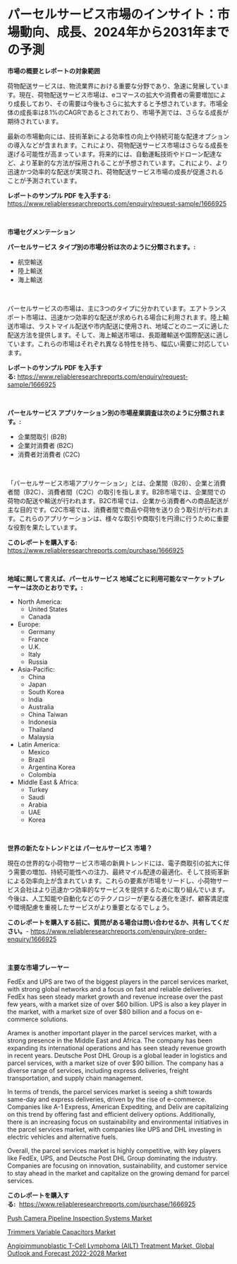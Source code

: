 <p><h1>パーセルサービス市場のインサイト：市場動向、成長、2024年から2031年までの予測</h1></p><p><strong>市場の概要とレポートの対象範囲</strong></p>
<p><p>荷物配送サービスは、物流業界における重要な分野であり、急速に発展しています。現在、荷物配送サービス市場は、eコマースの拡大や消費者の需要増加により成長しており、その需要は今後もさらに拡大すると予想されています。市場全体の成長率は8.1%のCAGRであるとされており、市場予測では、さらなる成長が期待されています。</p><p>最新の市場動向には、技術革新による効率性の向上や持続可能な配達オプションの導入などが含まれます。これにより、荷物配送サービス市場はさらなる成長を遂げる可能性が高まっています。将来的には、自動運転技術やドローン配達など、より革新的な方法が採用されることが予想されています。これにより、より迅速かつ効率的な配送が実現され、荷物配送サービス市場の成長が促進されることが予測されています。</p></p>
<p><strong>レポートのサンプル PDF を入手する:</strong> <a href="https://www.reliableresearchreports.com/enquiry/request-sample/1666925">https://www.reliableresearchreports.com/enquiry/request-sample/1666925</a></p>
<p>&nbsp;</p>
<p><strong>市場セグメンテーション</strong></p>
<p><strong>パーセルサービス タイプ別の市場分析は次のように分類されます。:</strong></p>
<p><ul><li>航空輸送</li><li>陸上輸送</li><li>海上輸送</li></ul></p>
<p>&nbsp;</p>
<p><p>パーセルサービスの市場は、主に3つのタイプに分かれています。エアトランスポート市場は、迅速かつ効率的な配送が求められる場合に利用されます。陸上輸送市場は、ラストマイル配送や市内配送に使用され、地域ごとのニーズに適した配送方法を提供します。そして、海上輸送市場は、長距離輸送や国際配送に適しています。これらの市場はそれぞれ異なる特性を持ち、幅広い需要に対応しています。</p></p>
<p><strong>レポートのサンプル PDF を入手する:</strong>&nbsp;<a href="https://www.reliableresearchreports.com/enquiry/request-sample/1666925">https://www.reliableresearchreports.com/enquiry/request-sample/1666925</a></p>
<p>&nbsp;</p>
<p><strong> パーセルサービス アプリケーション別の市場産業調査は次のように分類されます。:</strong></p>
<p><ul><li>企業間取引 (B2B)</li><li>企業対消費者 (B2C)</li><li>消費者対消費者 (C2C)</li></ul></p>
<p>&nbsp;</p>
<p><p>「パーセルサービス市場アプリケーション」とは、企業間（B2B）、企業と消費者間（B2C）、消費者間（C2C）の取引を指します。B2B市場では、企業間での荷物の配送や輸送が行われます。B2C市場では、企業から消費者への商品配送が主な目的です。C2C市場では、消費者間で商品や荷物を送り合う取引が行われます。これらのアプリケーションは、様々な取引や商取引を円滑に行うために重要な役割を果たしています。</p></p>
<p><strong>このレポートを購入する:</strong>&nbsp; <a href="https://www.reliableresearchreports.com/purchase/1666925">https://www.reliableresearchreports.com/purchase/1666925</a></p>
<p>&nbsp;</p>
<p><strong>地域に関して言えば、パーセルサービス 地域ごとに利用可能なマーケットプレーヤーは次のとおりです。:</strong></p>
<p><ul>
    <li>
        North America:
        <ul>
            <li>United States</li>
            <li>Canada</li>
        </ul>
    </li>
    <li>
        Europe:
        <ul>
            <li>Germany</li>
            <li>France</li>
            <li>U.K.</li>
            <li>Italy</li>
            <li>Russia</li>
        </ul>
    </li>
    <li>
        Asia-Pacific:
        <ul>
            <li>China</li>
            <li>Japan</li>
            <li>South Korea</li>
            <li>India</li>
            <li>Australia</li>
            <li>China Taiwan</li>
            <li>Indonesia</li>
            <li>Thailand</li>
            <li>Malaysia</li>
        </ul>
    </li>
    <li>
        Latin America:
        <ul>
            <li>Mexico</li>
            <li>Brazil</li>
            <li>Argentina Korea</li>
            <li>Colombia</li>
        </ul>
    </li>
    <li>
        Middle East & Africa:
        <ul>
            <li>Turkey</li>
            <li>Saudi</li>
            <li>Arabia</li>
            <li>UAE</li>
            <li>Korea</li>
        </ul>
    </li>
    </ul></p>
<p>&nbsp;</p>
<p><strong>世界の新たなトレンドとは パーセルサービス 市場？</strong></p>
<p><p>現在の世界的な小荷物サービス市場の新興トレンドには、電子商取引の拡大に伴う需要の増加、持続可能性への注力、最終マイル配達の最適化、そして技術革新による効率向上が含まれています。これらの要素が市場をリードし、小荷物サービス会社はより迅速かつ効率的なサービスを提供するために取り組んでいます。今後は、人工知能や自動化などのテクノロジーが更なる進化を遂げ、顧客満足度や環境配慮を重視したサービスがより重要となるでしょう。</p></p>
<p><strong>このレポートを購入する前に、質問がある場合は問い合わせるか、共有してください。</strong>- <a href="https://www.reliableresearchreports.com/enquiry/pre-order-enquiry/1666925">https://www.reliableresearchreports.com/enquiry/pre-order-enquiry/1666925</a></p>
<p>&nbsp;</p>
<p><strong>主要な市場プレーヤー</strong></p>
<p><p>FedEx and UPS are two of the biggest players in the parcel services market, with strong global networks and a focus on fast and reliable deliveries. FedEx has seen steady market growth and revenue increase over the past few years, with a market size of over $60 billion. UPS is also a key player in the market, with a market size of over $80 billion and a focus on e-commerce solutions.</p><p>Aramex is another important player in the parcel services market, with a strong presence in the Middle East and Africa. The company has been expanding its international operations and has seen steady revenue growth in recent years. Deutsche Post DHL Group is a global leader in logistics and parcel services, with a market size of over $90 billion. The company has a diverse range of services, including express deliveries, freight transportation, and supply chain management.</p><p>In terms of trends, the parcel services market is seeing a shift towards same-day and express deliveries, driven by the rise of e-commerce. Companies like A-1 Express, American Expediting, and Deliv are capitalizing on this trend by offering fast and efficient delivery options. Additionally, there is an increasing focus on sustainability and environmental initiatives in the parcel services market, with companies like UPS and DHL investing in electric vehicles and alternative fuels.</p><p>Overall, the parcel services market is highly competitive, with key players like FedEx, UPS, and Deutsche Post DHL Group dominating the industry. Companies are focusing on innovation, sustainability, and customer service to stay ahead in the market and capitalize on the growing demand for parcel services.</p></p>
<p><strong>このレポートを購入する:</strong>&nbsp;&nbsp;<a href="https://www.reliableresearchreports.com/purchase/1666925">https://www.reliableresearchreports.com/purchase/1666925</a></p>
<p><p><a href="https://www.linkedin.com/pulse/global-push-camera-pipeline-inspection-systems-market-size-sb08c?trackingId=RixoWQaLzZYtCDOCsEowgw%3D%3D">Push Camera Pipeline Inspection Systems Market</a></p><p><a href="https://www.linkedin.com/pulse/trimmers-variable-capacitors-market-analysis-size-global-industry-aebjf?trackingId=oOUfxQfky9gF3s7qEist2w%3D%3D">Trimmers Variable Capacitors Market</a></p><p><a href="https://www.linkedin.com/pulse/angioimmunoblastic-t-cell-lymphoma-ailt-treatment-market-global-ezhqf?trackingId=bI0Ramwj3C2LPMguf0Op6g%3D%3D">Angioimmunoblastic T-Cell Lymphoma (AILT) Treatment Market, Global Outlook and Forecast 2022-2028 Market</a></p></p>